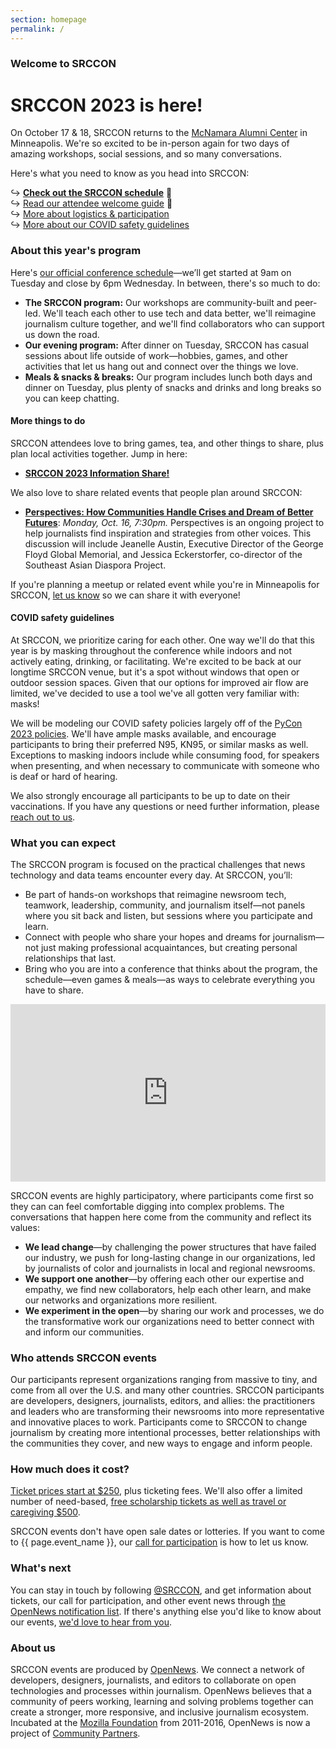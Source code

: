 ```yaml
---
section: homepage
permalink: /
---
```


### Welcome to SRCCON

# SRCCON 2023 is here!

On October 17 & 18, SRCCON returns to the [McNamara Alumni Center](https://www.google.com/maps/place/McNamara+Alumni+Center/@44.975199,-93.2301774,17z/data=!3m1!4b1!4m5!3m4!1s0x52b32d18ed516031:0x5f984f594ceab6ad!8m2!3d44.975199!4d-93.2279887) in Minneapolis. We're so excited to be in-person again for two days of amazing workshops, social sessions, and so many conversations.

Here's what you need to know as you head into SRCCON:

↪ **[Check out the SRCCON schedule](/schedule)** 🎉  
↪ [Read our attendee welcome guide](/welcome) 👋  
↪ [More about logistics & participation](/attendees)  
↪ [More about our COVID safety guidelines](#covid-safety)  

### About this year's program

Here's [our official conference schedule](/schedule)—we’ll get started at 9am on Tuesday and close by 6pm Wednesday. In between, there's so much to do:

* **The SRCCON program:** Our workshops are community-built and peer-led. We'll teach each other to use tech and data better, we'll reimagine journalism culture together, and we'll find collaborators who can support us down the road.
* **Our evening program:** After dinner on Tuesday, SRCCON has casual sessions about life outside of work—hobbies, games, and other activities that let us hang out and connect over the things we love.
* **Meals & snacks & breaks:** Our program includes lunch both days and dinner on Tuesday, plus plenty of snacks and drinks and long breaks so you can keep chatting.

#### More things to do

SRCCON attendees love to bring games, tea, and other things to share, plus plan local activities together. Jump in here:

* **[SRCCON 2023 Information Share!](https://etherpad.opennews.org/p/SRCCON2023)**

We also love to share related events that people plan around SRCCON:

* **[Perspectives: How Communities Handle Crises and Dream of Better Futures](https://www.eventbrite.com/e/perspectives-how-communities-handle-crises-and-dream-of-better-futures-tickets-720049737147?aff=oddtdtcreator)**: _Monday, Oct. 16, 7:30pm._ Perspectives is an ongoing project to help journalists find inspiration and strategies from other voices. This discussion will include Jeanelle Austin, Executive Director of the George Floyd Global Memorial, and Jessica Eckerstorfer, co-director of the Southeast Asian Diaspora Project.

If you're planning a meetup or related event while you're in Minneapolis for SRCCON, [let us know](mailto:team@opennews.org) so we can share it with everyone!

<span id="covid-safety"></span>

#### COVID safety guidelines

At SRCCON, we prioritize caring for each other. One way we'll do that this year is by masking throughout the conference while indoors and not actively eating, drinking, or facilitating. We're excited to be back at our longtime SRCCON venue, but it's a spot without windows that open or outdoor session spaces. Given that our options for improved air flow are limited, we've decided to use a tool we've all gotten very familiar with: masks!

We will be modeling our COVID safety policies largely off of the [PyCon 2023 policies](https://us.pycon.org/2023/about/health-safety-guidelines). We'll have ample masks available, and encourage participants to bring their preferred N95, KN95, or similar masks as well. Exceptions to masking indoors include while consuming food, for speakers when presenting, and when necessary to communicate with someone who is deaf or hard of hearing.

We also strongly encourage all participants to be up to date on their vaccinations. If you have any questions or need further information, please [reach out to us](mailto:srccon@opennews.org).

### What you can expect

The SRCCON program is focused on the practical challenges that news technology and data teams encounter every day. At SRCCON, you’ll:

* Be part of hands-on workshops that reimagine newsroom tech, teamwork, leadership, community, and journalism itself—not panels where you sit back and listen, but sessions where you participate and learn.
* Connect with people who share your hopes and dreams for journalism—not just making professional acquaintances, but creating personal relationships that last.
* Bring who you are into a conference that thinks about the program, the schedule—even games & meals—as ways to celebrate everything you have to share.

<style>.embed-container { position: relative; padding-bottom: 56.25%; height: 0; overflow: hidden; max-width: 100%; margin-bottom: 1em; } .embed-container iframe, .embed-container object, .embed-container embed { position: absolute; top: 0; left: 0; width: 100%; height: 100%; }</style><div class='embed-container'><iframe src='https://player.vimeo.com/video/180221748' frameborder='0' webkitAllowFullScreen mozallowfullscreen allowFullScreen></iframe></div>

SRCCON events are highly participatory, where participants come first so they can can feel comfortable digging into complex problems. The conversations that happen here come from the community and reflect its values:

* **We lead change**—by challenging the power structures that have failed our industry, we push for long-lasting change in our organizations, led by journalists of color and journalists in local and regional newsrooms.
* **We support one another**—by offering each other our expertise and empathy, we find new collaborators, help each other learn, and make our networks and organizations more resilient.
* **We experiment in the open**—by sharing our work and processes, we do the transformative work our organizations need to better connect with and inform our communities.

### Who attends SRCCON events

Our participants represent organizations ranging from massive to tiny, and come from all over the U.S. and many other countries. SRCCON participants are developers, designers, journalists, editors, and allies: the practitioners and leaders who are transforming their newsrooms into more representative and innovative places to work. Participants come to SRCCON to change journalism by creating more intentional processes, better relationships with the communities they cover, and new ways to engage and inform people.

### How much does it cost?

[Ticket prices start at $250](/attendees/#tickets), plus ticketing fees. We'll also offer a limited number of need-based, [free scholarship tickets as well as travel or caregiving $500](/scholarships).

SRCCON events don't have open sale dates or lotteries. If you want to come to {{ page.event_name }}, our [call for participation](/participation/form) is how to let us know.

### What's next

You can stay in touch by following [@SRCCON](https://twitter.com/srccon), and get information about tickets, our call for participation, and other event news through [the OpenNews notification list](https://opennews.us5.list-manage.com/subscribe?u=71c95e9a43708843d2fdc1f09&id=996e9290cc). If there's anything else you'd like to know about our events, [we'd love to hear from you](mailto:srccon@opennews.org).

### About us

SRCCON events are produced by [OpenNews](https://opennews.org). We connect a network of developers, designers, journalists, and editors to collaborate on open technologies and processes within journalism. OpenNews believes that a community of peers working, learning and solving problems together can create a stronger, more responsive, and inclusive journalism ecosystem. Incubated at the [Mozilla Foundation](https://www.mozilla.org/en-US/foundation/) from 2011-2016, OpenNews is now a project of [Community Partners](http://communitypartners.org/).
